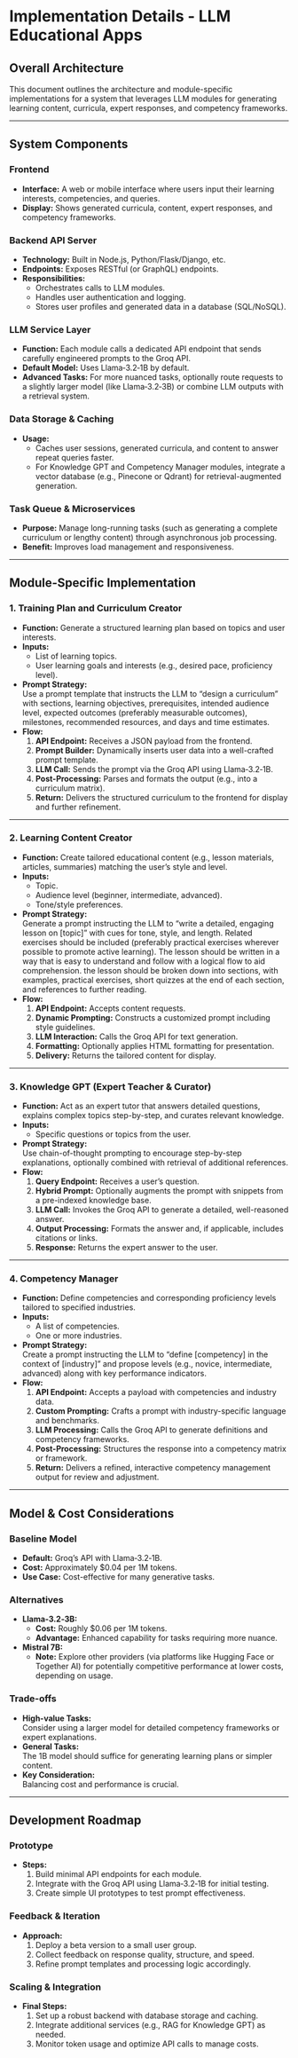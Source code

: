 # Implementation Details - LLM Educational Apps

## Overall Architecture

This document outlines the architecture and module-specific implementations for a system that leverages LLM modules for generating learning content, curricula, expert responses, and competency frameworks.

---

## System Components

### Frontend

- **Interface:** A web or mobile interface where users input their learning interests, competencies, and queries.
- **Display:** Shows generated curricula, content, expert responses, and competency frameworks.

### Backend API Server

- **Technology:** Built in Node.js, Python/Flask/Django, etc.
- **Endpoints:** Exposes RESTful (or GraphQL) endpoints.
- **Responsibilities:**
  - Orchestrates calls to LLM modules.
  - Handles user authentication and logging.
  - Stores user profiles and generated data in a database (SQL/NoSQL).

### LLM Service Layer

- **Function:** Each module calls a dedicated API endpoint that sends carefully engineered prompts to the Groq API.
- **Default Model:** Uses Llama‑3.2‑1B by default.
- **Advanced Tasks:** For more nuanced tasks, optionally route requests to a slightly larger model (like Llama‑3.2‑3B) or combine LLM outputs with a retrieval system.

### Data Storage & Caching

- **Usage:**
  - Caches user sessions, generated curricula, and content to answer repeat queries faster.
  - For Knowledge GPT and Competency Manager modules, integrate a vector database (e.g., Pinecone or Qdrant) for retrieval-augmented generation.

### Task Queue & Microservices

- **Purpose:** Manage long-running tasks (such as generating a complete curriculum or lengthy content) through asynchronous job processing.
- **Benefit:** Improves load management and responsiveness.

---

## Module-Specific Implementation

### 1. Training Plan and Curriculum Creator

- **Function:** Generate a structured learning plan based on topics and user interests.
- **Inputs:**
  - List of learning topics.
  - User learning goals and interests (e.g., desired pace, proficiency level).
- **Prompt Strategy:**  
  Use a prompt template that instructs the LLM to “design a curriculum” with sections, learning objectives, prerequisites, intended audience level, expected outcomes (preferably measurable outcomes), milestones, recommended resources, and days and time estimates.
- **Flow:**
  1. **API Endpoint:** Receives a JSON payload from the frontend.
  2. **Prompt Builder:** Dynamically inserts user data into a well-crafted prompt template.
  3. **LLM Call:** Sends the prompt via the Groq API using Llama‑3.2‑1B.
  4. **Post-Processing:** Parses and formats the output (e.g., into a curriculum matrix).
  5. **Return:** Delivers the structured curriculum to the frontend for display and further refinement.

---

### 2. Learning Content Creator

- **Function:** Create tailored educational content (e.g., lesson materials, articles, summaries) matching the user’s style and level.
- **Inputs:**
  - Topic.
  - Audience level (beginner, intermediate, advanced).
  - Tone/style preferences.
- **Prompt Strategy:**  
  Generate a prompt instructing the LLM to “write a detailed, engaging lesson on [topic]” with cues for tone, style, and length. Related exercises should be included (preferably practical exercises wherever possible to promote active learning). The lesson should be written in a way that is easy to understand and follow with a logical flow to aid comprehension. the lesson should be broken down into sections, with examples, practical exercises, short quizzes at the end of each section, and references to further reading.
- **Flow:**
  1. **API Endpoint:** Accepts content requests.
  2. **Dynamic Prompting:** Constructs a customized prompt including style guidelines.
  3. **LLM Interaction:** Calls the Groq API for text generation.
  4. **Formatting:** Optionally applies HTML formatting for presentation.
  5. **Delivery:** Returns the tailored content for display.

---

### 3. Knowledge GPT (Expert Teacher & Curator)

- **Function:** Act as an expert tutor that answers detailed questions, explains complex topics step-by-step, and curates relevant knowledge.
- **Inputs:**
  - Specific questions or topics from the user.
- **Prompt Strategy:**  
  Use chain-of-thought prompting to encourage step-by-step explanations, optionally combined with retrieval of additional references.
- **Flow:**
  1. **Query Endpoint:** Receives a user’s question.
  2. **Hybrid Prompt:** Optionally augments the prompt with snippets from a pre-indexed knowledge base.
  3. **LLM Call:** Invokes the Groq API to generate a detailed, well-reasoned answer.
  4. **Output Processing:** Formats the answer and, if applicable, includes citations or links.
  5. **Response:** Returns the expert answer to the user.

---

### 4. Competency Manager

- **Function:** Define competencies and corresponding proficiency levels tailored to specified industries.
- **Inputs:**
  - A list of competencies.
  - One or more industries.
- **Prompt Strategy:**  
  Create a prompt instructing the LLM to “define [competency] in the context of [industry]” and propose levels (e.g., novice, intermediate, advanced) along with key performance indicators.
- **Flow:**
  1. **API Endpoint:** Accepts a payload with competencies and industry data.
  2. **Custom Prompting:** Crafts a prompt with industry-specific language and benchmarks.
  3. **LLM Processing:** Calls the Groq API to generate definitions and competency frameworks.
  4. **Post-Processing:** Structures the response into a competency matrix or framework.
  5. **Return:** Delivers a refined, interactive competency management output for review and adjustment.

---

## Model & Cost Considerations

### Baseline Model

- **Default:** Groq’s API with Llama‑3.2‑1B.
- **Cost:** Approximately $0.04 per 1M tokens.
- **Use Case:** Cost-effective for many generative tasks.

### Alternatives

- **Llama‑3.2‑3B:**
  - **Cost:** Roughly $0.06 per 1M tokens.
  - **Advantage:** Enhanced capability for tasks requiring more nuance.
- **Mistral 7B:**
  - **Note:** Explore other providers (via platforms like Hugging Face or Together AI) for potentially competitive performance at lower costs, depending on usage.

### Trade-offs

- **High-value Tasks:**  
  Consider using a larger model for detailed competency frameworks or expert explanations.
- **General Tasks:**  
  The 1B model should suffice for generating learning plans or simpler content.
- **Key Consideration:**  
  Balancing cost and performance is crucial.

---

## Development Roadmap

### Prototype

- **Steps:**
  1. Build minimal API endpoints for each module.
  2. Integrate with the Groq API using Llama‑3.2‑1B for initial testing.
  3. Create simple UI prototypes to test prompt effectiveness.

### Feedback & Iteration

- **Approach:**
  1. Deploy a beta version to a small user group.
  2. Collect feedback on response quality, structure, and speed.
  3. Refine prompt templates and processing logic accordingly.

### Scaling & Integration

- **Final Steps:**
  1. Set up a robust backend with database storage and caching.
  2. Integrate additional services (e.g., RAG for Knowledge GPT) as needed.
  3. Monitor token usage and optimize API calls to manage costs.
